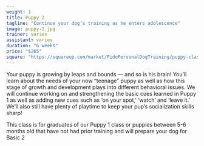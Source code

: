 ```yaml
---
weight: 1
title: Puppy 2
tagline: "Continue your dog’s training as he enters adolescence"
image: puppy-2.jpg
trainer: varies
assistant: varies
duration: "6 weeks"
price: "$265"
square: "https://squareup.com/market/FidoPersonalDogTraining/puppy-class-web"
---
```

Your puppy is growing by leaps and bounds — and so is his brain! You’ll learn about 
the needs of your now “teenage” puppy as well as how this stage of growth and 
development plays into different behavioral issues. We will continue working on 
and strengthening the basic cues learned in Puppy 1 as well as adding new cues 
such as ‘on your spot,’ ‘watch’ and ‘leave it.’ We’ll also still have plenty of 
playtime to keep your pup’s socialization skills sharp!

This class is for graduates of our Puppy 1 class or puppies between 5-6 months old that have not had prior training and will 
prepare your dog for Basic 2
